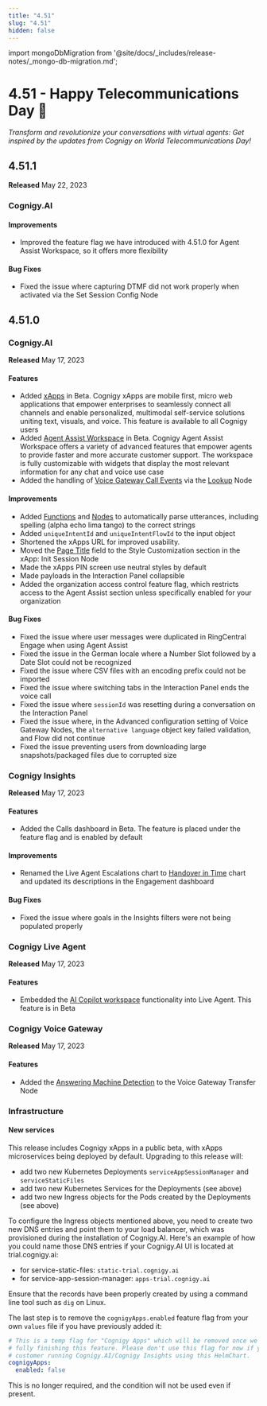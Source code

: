 ```yaml
---
title: "4.51"
slug: "4.51"
hidden: false
---
```


import mongoDbMigration from '@site/docs/_includes/release-notes/_mongo-db-migration.md';

# 4.51 - Happy Telecommunications Day 📡

_Transform and revolutionize your conversations with virtual agents: Get inspired by the updates from Cognigy on World Telecommunications Day!_

<mongoDbMigration />

## 4.51.1

**Released** May 22, 2023

### Cognigy.AI

#### Improvements

- Improved the feature flag we have introduced with 4.51.0 for Agent Assist Workspace, so it offers more flexibility

#### Bug Fixes

- Fixed the issue where capturing DTMF did not work properly when activated via the Set Session Config Node

## 4.51.0

### Cognigy.AI

**Released** May 17, 2023

#### Features

- Added [xApps](../xApps/overview.md) in Beta. Cognigy xApps are mobile first, micro web applications that empower enterprises to seamlessly connect all channels and enable personalized, multimodal self-service solutions uniting text, visuals, and voice. This feature is available to all Cognigy users
- Added [Agent Assist Workspace](../ai-copilot/overview.md) in Beta. Cognigy Agent Assist Workspace offers a variety of advanced features that empower agents to provide faster and more accurate customer support. The workspace is fully customizable with widgets that display the most relevant information for any chat and voice use case
- Added the handling of [Voice Gateway Call Events](../ai/deploy/endpoint-reference/voice-gateway.md#call-events) via the [Lookup](../ai/build/node-reference/logic/lookup.md) Node

#### Improvements

- Added [Functions](../ai/empower/nlu/text-cleaner.md) and [Nodes](../ai/build/node-reference/ai/clean-text.md) to automatically parse utterances, including spelling (alpha echo lima tango) to the correct strings
- Added `uniqueIntentId` and `uniqueIntentFlowId` to the input object
- Shortened the xApps URL for improved usability.
- Moved the [Page Title](../ai/build/node-reference/xApp/init-xApp-session.md) field to the Style Customization section in the xApp: Init Session Node
- Made the xApps PIN screen use neutral styles by default
- Made payloads in the Interaction Panel collapsible
- Added the organization access control feature flag, which restricts access to the Agent Assist section unless specifically enabled for your organization 

#### Bug Fixes

- Fixed the issue where user messages were duplicated in RingCentral Engage when using Agent Assist
- Fixed the issue in the German locale where a Number Slot followed by a Date Slot could not be recognized
- Fixed the issue where CSV files with an encoding prefix could not be imported
- Fixed the issue where switching tabs in the Interaction Panel ends the voice call
- Fixed the issue where `sessionId` was resetting during a conversation on the Interaction Panel
- Fixed the issue where, in the Advanced configuration setting of Voice Gateway Nodes, the `alternative language` object key failed validation, and Flow did not continue
- Fixed the issue preventing users from downloading large snapshots/packaged files due to corrupted size

### Cognigy Insights

**Released** May 17, 2023

#### Features

- Added the Calls dashboard in Beta. The feature is placed under the feature flag and is enabled by default

#### Improvements

- Renamed the Live Agent Escalations chart to [Handover in Time](../insights/reports/engagement.md#handovers-in-time) chart and updated its descriptions in the Engagement dashboard

#### Bug Fixes

- Fixed the issue where goals in the Insights filters were not being populated properly

### Cognigy Live Agent

**Released** May 17, 2023

#### Features

- Embedded the [AI Copilot workspace](../live-agent/assistants/ai-copilot.md) functionality into Live Agent. This feature is in Beta

### Cognigy Voice Gateway

**Released** May 17, 2023

#### Features

- Added the [Answering Machine Detection](../ai/build/node-reference/voice/voice-gateway/transfer.md) to the Voice Gateway Transfer Node

### Infrastructure

#### New services

This release includes Cognigy xApps in a public beta, with xApps microservices being deployed by default. Upgrading to this release will:

- add two new Kubernetes Deployments `serviceAppSessionManager` and `serviceStaticFiles`
- add two new Kubernetes Services for the Deployments (see above)
- add two new Ingress objects for the Pods created by the Deployments (see above)

To configure the Ingress objects mentioned above, you need to create two new DNS entries and point them to your load balancer, which was provisioned during the installation of Cognigy.AI. Here's an example of how you could name those DNS entries if your Cognigy.AI UI is located at trial.cognigy.ai:

- for service-static-files: `static-trial.cognigy.ai`
- for service-app-session-manager: `apps-trial.cognigy.ai`

Ensure that the records have been properly created by using a command line tool such as `dig` on Linux.

The last step is to remove the `cognigyApps.enabled` feature flag from your own `values` file if you have previously added it:

```yml
# This is a temp flag for "Cognigy Apps" which will be removed once we are done with
# fully finishing this feature. Please don't use this flag for now if you are a
# customer running Cognigy.AI/Cognigy Insights using this HelmChart.
cognigyApps:
  enabled: false
```

This is no longer required, and the condition will not be used even if present.